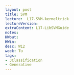 ```yaml
---
layout: post
title: SVM
lecture:  L17-SVM-kerneltrick
lectureVersion: 
extraContent: L17-LibSVMGuide
notes:
HWout:
HWin:
desc: W12
week: Tu
tags:
- 3Classification
- Generative
---
```

